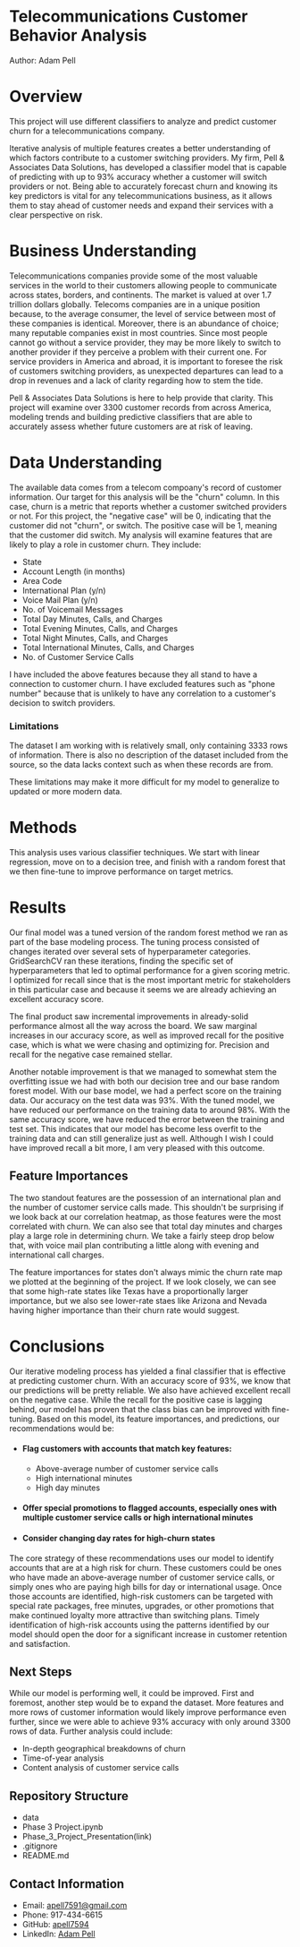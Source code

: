 # Telecommunications Customer Behavior Analysis
Author: Adam Pell

# Overview
This project will use different classifiers to analyze and predict customer churn for a telecommunications company.

Iterative analysis of multiple features creates a better understanding of which factors contribute to a customer switching providers. My firm, Pell & Associates Data Solutions, has developed a classifier model that is capable of predicting with up to 93% accuracy whether a customer will switch providers or not. Being able to accurately forecast churn and knowing its key predictors is vital for any telecommunications business, as it allows them to stay ahead of customer needs and expand their services with a clear perspective on risk.

# Business Understanding
Telecommunications companies provide some of the most valuable services in the world to their customers allowing people to communicate across states, borders, and continents. The market is valued at over 1.7 trillion dollars globally. Telecoms companies are in a unique position because, to the average consumer, the level of service between most of these companies is identical. Moreover, there is an abundance of choice; many reputable companies exist in most countries. Since most people cannot go without a service provider, they may be more likely to switch to another provider if they perceive a problem with their current one. For service providers in America and abroad, it is important to foresee the risk of customers switching providers, as unexpected departures can lead to a drop in revenues and a lack of clarity regarding how to stem the tide.

Pell & Associates Data Solutions is here to help provide that clarity. This project will examine over 3300 customer records from across America, modeling trends and building predictive classifiers that are able to accurately assess whether future customers are at risk of leaving.

# Data Understanding
The available data comes from a telecom compoany's record of customer information. Our target for this analysis will be the "churn" column. In this case, churn is a metric that reports whether a customer switched providers or not. For this project, the "negative case" will be 0, indicating that the customer did not "churn", or switch. The positive case will be 1, meaning that the customer did switch. My analysis will examine features that are likely to play a role in customer churn. They include:

- State
- Account Length (in months)
- Area Code
- International Plan (y/n)
- Voice Mail Plan (y/n)
- No. of Voicemail Messages
- Total Day Minutes, Calls, and Charges
- Total Evening Minutes, Calls, and Charges
- Total Night Minutes, Calls, and Charges
- Total International Minutes, Calls, and Charges
- No. of Customer Service Calls

I have included the above features because they all stand to have a connection to customer churn. I have excluded features such as "phone number" because that is unlikely to have any correlation to a customer's decision to switch providers.

### Limitations
The dataset I am working with is relatively small, only containing 3333 rows of information. There is also no description of the dataset included from the source, so the data lacks context such as when these records are from.

These limitations may make it more difficult for my model to generalize to updated or more modern data.

# Methods
This analysis uses various classifier techniques. We start with linear regression, move on to a decision tree, and finish with a random forest that we then fine-tune to improve performance on target metrics.

# Results
Our final model was a tuned version of the random forest method we ran as part of the base modeling process. The tuning process consisted of changes iterated over several sets of hyperparameter categories. GridSearchCV ran these iterations, finding the specific set of hyperparameters that led to optimal performance for a given scoring metric. I optimized for recall since that is the most important metric for stakeholders in this particular case and because it seems we are already achieving an excellent accuracy score.

The final product saw incremental improvements in already-solid performance almost all the way across the board. We saw marginal increases in our accuracy score, as well as improved recall for the positive case, which is what we were chasing and optimizing for. Precision and recall for the negative case remained stellar.

Another notable improvement is that we managed to somewhat stem the overfitting issue we had with both our decision tree and our base random forest model. With our base model, we had a perfect score on the training data. Our accuracy on the test data was 93%. With the tuned model, we have reduced our performance on the training data to around 98%. With the same accuracy score, we have reduced the error between the training and test set. This indicates that our model has become less overfit to the training data and can still generalize just as well. Although I wish I could have improved recall a bit more, I am very pleased with this outcome.

## Feature Importances
The two standout features are the possession of an international plan and the number of customer service calls made. This shouldn't be surprising if we look back at our correlation heatmap, as those features were the most correlated with churn. We can also see that total day minutes and charges play a large role in determining churn. We take a fairly steep drop below that, with voice mail plan contributing a little along with evening and international call charges.

The feature importances for states don't always mimic the churn rate map we plotted at the beginning of the project. If we look closely, we can see that some high-rate states like Texas have a proportionally larger importance, but we also see lower-rate staes like Arizona and Nevada having higher importance than their churn rate would suggest.

# Conclusions
Our iterative modeling process has yielded a final classifier that is effective at predicting customer churn. With an accuracy score of 93%, we know that our predictions will be pretty reliable. We also have achieved excellent recall on the negative case. While the recall for the positive case is lagging behind, our model has proven that the class bias can be improved with fine-tuning. Based on this model, its feature importances, and predictions, our recommendations would be:

- #### Flag customers with accounts that match key features:
    - Above-average number of customer service calls
    - High international minutes
    - High day minutes
    
- #### Offer special promotions to flagged accounts, especially ones with multiple customer service calls or high international minutes

- #### Consider changing day rates for high-churn states

The core strategy of these recommendations uses our model to identify accounts that are at a high risk for churn. These customers could be ones who have made an above-average number of customer service calls, or simply ones who are paying high bills for day or international usage. Once those accounts are identified, high-risk customers can be targeted with special rate packages, free minutes, upgrades, or other promotions that make continued loyalty more attractive than switching plans. Timely identification of high-risk accounts using the patterns identified by our model should open the door for a significant increase in customer retention and satisfaction.

## Next Steps
While our model is performing well, it could be improved. First and foremost, another step would be to expand the dataset. More features and more rows of customer information would likely improve performance even further, since we were able to achieve 93% accuracy with only around 3300 rows of data. Further analysis could include:

- In-depth geographical breakdowns of churn
- Time-of-year analysis
- Content analysis of customer service calls

## Repository Structure
- data
- Phase 3 Project.ipynb
- Phase_3_Project_Presentation(link)
- .gitignore
- README.md

## Contact Information
- Email: apell7591@gmail.com
- Phone: 917-434-6615
- GitHub: [apell7594](https://github.com/apell74)
- LinkedIn: [Adam Pell](www.linkedin.com/in/adam-pell-911868154)
